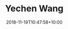 ---
title: "Yechen Wang"
date: 2018-11-19T10:47:58+10:00
image: "images/team/avatar.jpg"
jobtitle: "Developer - DKU '22"
# linkedinurl: "https://www.linkedin.com/in/junkaiman"
promoted: true
weight: 1
---